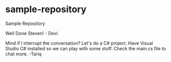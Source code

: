 # sample-repository
Sample Repository

Well Done Steven! - Devi

Mind if I interrupt the conversation? Let's do a C# project.
Have Visual Studio C# installed so we can play with some stuff.
Check the main.cs file to chat more.
-Tariq